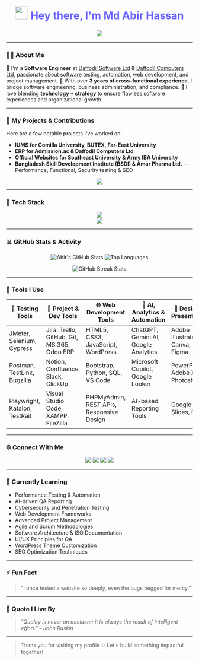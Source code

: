 <!-- GitHub Profile README.md -->

<h1 align="center">
  <img src="https://em-content.zobj.net/source/microsoft/310/waving-hand_1f44b.png" width="35px" />
  <span style="color: #6C63FF; font-weight: bold;">Hey there, I'm Md Abir Hassan</span>
</h1>

<h3 align="center">
  <img src="https://readme-typing-svg.demolab.com?font=Fira+Code&pause=1000&color=F76900&center=true&vCenter=true&width=500&lines=%F0%9F%92%BB+Software+Engineer;%F0%9F%A7%AA+Software+Tester;%F0%9F%92%8E+Website+Developer;%F0%9F%93%9C+Corporate+Administrator;%F0%9F%93%96+Project+Management+Enthusiast;%F0%9F%A4%96+AI+Tools+%26+Automation+Enthusiast" />
</h3>

---

### 🧑‍💻 About Me

🔹 I'm a **Software Engineer** at [Daffodil Software Ltd](https://daffodilsoft.com/) & [Daffodil Computers Ltd](https://daffodil-bd.com/), passionate about software testing, automation, web development, and project management.
🔹 With over **3 years of cross-functional experience**, I bridge software engineering, business administration, and compliance.
🔹 I love blending **technology + strategy** to ensure flawless software experiences and organizational growth.

---

### 🧠 My Projects & Contributions

Here are a few notable projects I've worked on:

* **IUMS for Comilla University, BUTEX, Far-East University**
* **ERP for Admission.ac & Daffodil Computers Ltd**
* **Official Websites for Southeast University & Army IBA University**
* **Bangladesh Skill Development Institute (BSDI) & Amar Pharma Ltd.** — Performance, Functional, Security testing & SEO

<p align="center">
  <img src="https://github-readme-activity-graph.cyclic.app/graph?username=abir-software&theme=rogue" />
</p>

---

### 🧰 Tech Stack

<p align="center">
  <img src="https://skillicons.dev/icons?i=html,css,js,python,bootstrap,wordpress,jira,git,github,figma,canva,ai" /><br/>
  <img src="https://skillicons.dev/icons?i=selenium,jupyter,pytest,postman,mysql,linux,vscode,regex" />
</p>

---

### 📊 GitHub Stats & Activity

<p align="center">
  <img src="https://github-readme-stats.vercel.app/api?username=abir-software&show_icons=true&theme=radical" alt="Abir's GitHub Stats" />
  <img src="https://github-readme-stats.vercel.app/api/top-langs/?username=abir-software&layout=compact&theme=radical" alt="Top Languages" />
</p>

<p align="center">
  <img src="https://github-readme-streak-stats.herokuapp.com?user=abir-software&theme=radical" alt="GitHub Streak Stats" />
</p>

---

### 🔧 Tools I Use

| 🧪 Testing Tools              | 🎯 Project & Dev Tools                      | 🌐 Web Development Tools                 | 🧠 AI, Analytics & Automation        | 🎨 Design & Presentation        |
| ----------------------------- | ------------------------------------------- | ---------------------------------------- | ------------------------------------ | ------------------------------- |
| JMeter, Selenium, Cypress     | Jira, Trello, GitHub, Git, MS 365, Odoo ERP | HTML5, CSS3, JavaScript, WordPress       | ChatGPT, Gemini AI, Google Analytics | Adobe Illustrator, Canva, Figma |
| Postman, TestLink, Bugzilla   | Notion, Confluence, Slack, ClickUp          | Bootstrap, Python, SQL, VS Code          | Microsoft Copilot, Google Looker     | PowerPoint, Adobe XD, Photoshop |
| Playwright, Katalon, TestRail | Visual Studio Code, XAMPP, FileZilla        | PHPMyAdmin, REST APIs, Responsive Design | AI-based Reporting Tools             | Google Slides, Prezi            |

---

### 🌐 Connect With Me

<p align="center">
  <a href="mailto:mdabirhassan2@gmail.com"><img src="https://img.shields.io/badge/Email-%23D14836.svg?&style=for-the-badge&logo=gmail&logoColor=white"/></a>
  <a href="https://linkedin.com/in/abirhassan2"><img src="https://img.shields.io/badge/LinkedIn-%230077B5.svg?&style=for-the-badge&logo=linkedin&logoColor=white" /></a>
  <a href="https://www.facebook.com/abirhassan2"><img src="https://img.shields.io/badge/Facebook-%231877F2.svg?&style=for-the-badge&logo=facebook&logoColor=white"/></a>
  <a href="https://wa.me/8801950191090"><img src="https://img.shields.io/badge/WhatsApp-%2325D366.svg?&style=for-the-badge&logo=whatsapp&logoColor=white"/></a>
</p>

---

### 🚀 Currently Learning

* Performance Testing & Automation
* AI-driven QA Reporting
* Cybersecurity and Penetration Testing
* Web Development Frameworks
* Advanced Project Management
* Agile and Scrum Methodologies
* Software Architecture & ISO Documentation
* UI/UX Principles for QA
* WordPress Theme Customization
* SEO Optimization Techniques

---

### ⚡ Fun Fact

> "I once tested a website so deeply, even the bugs begged for mercy."

---

### 🧠 Quote I Live By

> *"Quality is never an accident; it is always the result of intelligent effort." – John Ruskin*

---

> Thank you for visiting my profile ✨ Let's build something impactful together!

